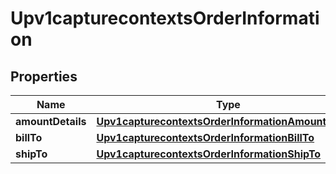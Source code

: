 
# Upv1capturecontextsOrderInformation

## Properties
Name | Type | Description | Notes
------------ | ------------- | ------------- | -------------
**amountDetails** | [**Upv1capturecontextsOrderInformationAmountDetails**](Upv1capturecontextsOrderInformationAmountDetails.md) |  |  [optional]
**billTo** | [**Upv1capturecontextsOrderInformationBillTo**](Upv1capturecontextsOrderInformationBillTo.md) |  |  [optional]
**shipTo** | [**Upv1capturecontextsOrderInformationShipTo**](Upv1capturecontextsOrderInformationShipTo.md) |  |  [optional]



